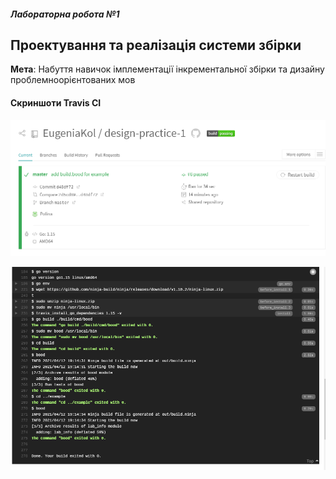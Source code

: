 ##### Лабораторна робота №1 

## Проектування та реалізація системи збірки  

**Мета**: Набуття навичок імплементації інкрементальної збірки та дизайну проблемноорієнтованих мов



#### Скриншоти Travis CI

![travis-1](./img/travis-1.png)

![travis-2](./img/travis-2.png)